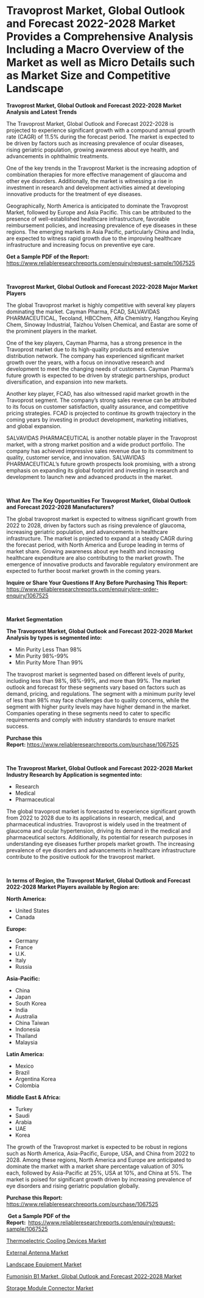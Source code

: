 <p><h1>Travoprost Market, Global Outlook and Forecast 2022-2028 Market Provides a Comprehensive Analysis Including a Macro Overview of the Market as well as Micro Details such as Market Size and Competitive Landscape</h1></p><p><strong>Travoprost Market, Global Outlook and Forecast 2022-2028 Market Analysis and Latest Trends</strong></p>
<p><p>The Travoprost Market, Global Outlook and Forecast 2022-2028 is projected to experience significant growth with a compound annual growth rate (CAGR) of 11.5% during the forecast period. The market is expected to be driven by factors such as increasing prevalence of ocular diseases, rising geriatric population, growing awareness about eye health, and advancements in ophthalmic treatments.</p><p>One of the key trends in the Travoprost Market is the increasing adoption of combination therapies for more effective management of glaucoma and other eye disorders. Additionally, the market is witnessing a rise in investment in research and development activities aimed at developing innovative products for the treatment of eye diseases.</p><p>Geographically, North America is anticipated to dominate the Travoprost Market, followed by Europe and Asia Pacific. This can be attributed to the presence of well-established healthcare infrastructure, favorable reimbursement policies, and increasing prevalence of eye diseases in these regions. The emerging markets in Asia Pacific, particularly China and India, are expected to witness rapid growth due to the improving healthcare infrastructure and increasing focus on preventive eye care.</p></p>
<p><strong>Get a Sample PDF of the Report:&nbsp;</strong> <a href="https://www.reliableresearchreports.com/enquiry/request-sample/1067525">https://www.reliableresearchreports.com/enquiry/request-sample/1067525</a></p>
<p>&nbsp;</p>
<p><strong>Travoprost Market, Global Outlook and Forecast 2022-2028 Major Market Players</strong></p>
<p><p>The global Travoprost market is highly competitive with several key players dominating the market. Cayman Pharma, FCAD, SALVAVIDAS PHARMACEUTICAL, Tecoland, HBCChem, Alfa Chemistry, Hangzhou Keying Chem, Sinoway Industrial, Taizhou Volsen Chemical, and Eastar are some of the prominent players in the market.</p><p>One of the key players, Cayman Pharma, has a strong presence in the Travoprost market due to its high-quality products and extensive distribution network. The company has experienced significant market growth over the years, with a focus on innovative research and development to meet the changing needs of customers. Cayman Pharma’s future growth is expected to be driven by strategic partnerships, product diversification, and expansion into new markets.</p><p>Another key player, FCAD, has also witnessed rapid market growth in the Travoprost segment. The company’s strong sales revenue can be attributed to its focus on customer satisfaction, quality assurance, and competitive pricing strategies. FCAD is projected to continue its growth trajectory in the coming years by investing in product development, marketing initiatives, and global expansion.</p><p>SALVAVIDAS PHARMACEUTICAL is another notable player in the Travoprost market, with a strong market position and a wide product portfolio. The company has achieved impressive sales revenue due to its commitment to quality, customer service, and innovation. SALVAVIDAS PHARMACEUTICAL’s future growth prospects look promising, with a strong emphasis on expanding its global footprint and investing in research and development to launch new and advanced products in the market.</p></p>
<p>&nbsp;</p>
<p><strong>What Are The Key Opportunities For Travoprost Market, Global Outlook and Forecast 2022-2028 Manufacturers?</strong></p>
<p><p>The global travoprost market is expected to witness significant growth from 2022 to 2028, driven by factors such as rising prevalence of glaucoma, increasing geriatric population, and advancements in healthcare infrastructure. The market is projected to expand at a steady CAGR during the forecast period, with North America and Europe leading in terms of market share. Growing awareness about eye health and increasing healthcare expenditure are also contributing to the market growth. The emergence of innovative products and favorable regulatory environment are expected to further boost market growth in the coming years.</p></p>
<p><strong>Inquire or Share Your Questions If Any Before Purchasing This Report:</strong> <a href="https://www.reliableresearchreports.com/enquiry/pre-order-enquiry/1067525">https://www.reliableresearchreports.com/enquiry/pre-order-enquiry/1067525</a></p>
<p>&nbsp;</p>
<p><strong>Market Segmentation</strong></p>
<p><strong>The Travoprost Market, Global Outlook and Forecast 2022-2028 Market Analysis by types is segmented into:</strong></p>
<p><ul><li>Min Purity Less Than 98%</li><li>Min Purity 98%-99%</li><li>Min Purity More Than 99%</li></ul></p>
<p><p>The travoprost market is segmented based on different levels of purity, including less than 98%, 98%-99%, and more than 99%. The market outlook and forecast for these segments vary based on factors such as demand, pricing, and regulations. The segment with a minimum purity level of less than 98% may face challenges due to quality concerns, while the segment with higher purity levels may have higher demand in the market. Companies operating in these segments need to cater to specific requirements and comply with industry standards to ensure market success.</p></p>
<p><strong>Purchase this Report:&nbsp;</strong><a href="https://www.reliableresearchreports.com/purchase/1067525">https://www.reliableresearchreports.com/purchase/1067525</a></p>
<p>&nbsp;</p>
<p><strong>The Travoprost Market, Global Outlook and Forecast 2022-2028 Market Industry Research by Application is segmented into:</strong></p>
<p><ul><li>Research</li><li>Medical</li><li>Pharmaceutical</li></ul></p>
<p><p>The global travoprost market is forecasted to experience significant growth from 2022 to 2028 due to its applications in research, medical, and pharmaceutical industries. Travoprost is widely used in the treatment of glaucoma and ocular hypertension, driving its demand in the medical and pharmaceutical sectors. Additionally, its potential for research purposes in understanding eye diseases further propels market growth. The increasing prevalence of eye disorders and advancements in healthcare infrastructure contribute to the positive outlook for the travoprost market.</p></p>
<p>&nbsp;</p>
<p><strong>In terms of Region, the Travoprost Market, Global Outlook and Forecast 2022-2028 Market Players available by Region are:</strong></p>
<p>
    <p> <strong> North America: </strong>
        <ul>
            <li>United States</li>
            <li>Canada</li>
        </ul>
        </p> 
    <p> <strong> Europe: </strong>
        <ul>
            <li>Germany</li>
            <li>France</li>
            <li>U.K.</li>
            <li>Italy</li>
            <li>Russia</li>
        </ul>
        </p> 
    <p> <strong> Asia-Pacific: </strong>
        <ul>
            <li>China</li>
            <li>Japan</li>
            <li>South Korea</li>
            <li>India</li>
            <li>Australia</li>
            <li>China Taiwan</li>
            <li>Indonesia</li>
            <li>Thailand</li>
            <li>Malaysia</li>
        </ul>
        </p> 
    <p> <strong> Latin America: </strong>
        <ul>
            <li>Mexico</li>
            <li>Brazil</li>
            <li>Argentina Korea</li>
            <li>Colombia</li>
        </ul>
        </p> 
    <p> <strong> Middle East & Africa: </strong>
        <ul>
            <li>Turkey</li>
            <li>Saudi</li>
            <li>Arabia</li>
            <li>UAE</li>
            <li>Korea</li>
        </ul>
    </p>
    </p>
<p><p>The growth of the Travoprost market is expected to be robust in regions such as North America, Asia-Pacific, Europe, USA, and China from 2022 to 2028. Among these regions, North America and Europe are anticipated to dominate the market with a market share percentage valuation of 30% each, followed by Asia-Pacific at 25%, USA at 10%, and China at 5%. The market is poised for significant growth driven by increasing prevalence of eye disorders and rising geriatric population globally.</p></p>
<p><strong>Purchase this Report: </strong><a href="https://www.reliableresearchreports.com/purchase/1067525">https://www.reliableresearchreports.com/purchase/1067525</a></p>
<p>&nbsp;<strong>Get a Sample PDF of the Report:&nbsp;&nbsp;</strong><a href="https://www.reliableresearchreports.com/enquiry/request-sample/1067525">https://www.reliableresearchreports.com/enquiry/request-sample/1067525</a></p>
<p><strong></strong></p>
<p><p><a href="https://medium.com/@samanthamills76/analyzing-thermoelectric-cooling-devices-market-global-industry-perspective-and-forecast-2024-to-c2da40c1ba90">Thermoelectric Cooling Devices Market</a></p><p><a href="https://issuu.com/reportprime-2/docs/external-antenna-market-size-2030.pptx">External Antenna Market</a></p><p><a href="https://medium.com/@samanthamills76/landscape-equipment-market-report-reveals-the-latest-trends-and-growth-opportunities-of-this-market-d8db247cea8f">Landscape Equipment Market</a></p><p><a href="https://github.com/RichRobinson5/Market-Research-Report-List-3/blob/main/fumonisin-b1-market-global-outlook-and-forecast-2022-2028-market.md">Fumonisin B1 Market, Global Outlook and Forecast 2022-2028 Market</a></p><p><a href="https://issuu.com/reportprime-2/docs/storage-module-connector-market-size-2030.pptx">Storage Module Connector Market</a></p></p>